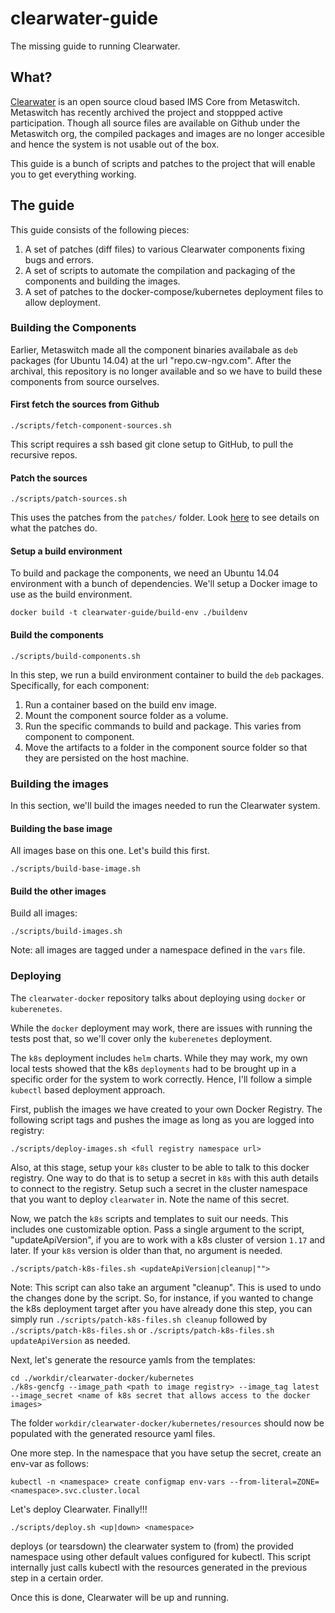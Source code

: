 # clearwater-guide

The missing guide to running Clearwater.

## What?

[Clearwater](https://www.projectclearwater.org/) is an open source cloud based IMS Core from Metaswitch. Metaswitch has recently archived the project and stoppped active participation. Though all source files are available on Github under the Metaswitch org, the compiled packages and images are no longer accesible and hence the system is not usable out of the box.

This guide is a bunch of scripts and patches to the project that will enable you to get everything working.

## The guide

This guide consists of the following pieces:

1. A set of patches (diff files) to various Clearwater components fixing bugs and errors.
2. A set of scripts to automate the compilation and packaging of the components and building the images.
3. A set of patches to the docker-compose/kubernetes deployment files to allow deployment.

### Building the Components

Earlier, Metaswitch made all the component binaries availabale as `deb` packages (for Ubuntu 14.04) at the url "repo.cw-ngv.com". After the archival, this repository is no longer available and so we have to build these components from source ourselves.

#### First fetch the sources from Github
```
./scripts/fetch-component-sources.sh
```
This script requires a ssh based git clone setup to GitHub, to pull the recursive repos.

#### Patch the sources
```
./scripts/patch-sources.sh
```
This uses the patches from the `patches/` folder. Look [here](./patches/README.md) to see details on what the patches do.

#### Setup a build environment

To build and package the components, we need an Ubuntu 14.04 environment with a bunch of dependencies. We'll setup a Docker image to use as the build environment.

```
docker build -t clearwater-guide/build-env ./buildenv
```

#### Build the components

```
./scripts/build-components.sh
```

In this step, we run a build environment container to build the `deb` packages. Specifically, for each component:
1. Run a container based on the build env image.
2. Mount the component source folder as a volume.
3. Run the specific commands to build and package. This varies from component to component.
4. Move the artifacts to a folder in the component source folder so that they are persisted on the host machine.

### Building the images

In this section, we'll build the images needed to run the Clearwater system.

#### Building the base image

All images base on this one. Let's build this first.

```
./scripts/build-base-image.sh
```

#### Build the other images

Build all images:
```
./scripts/build-images.sh
```
Note: all images are tagged under a namespace defined in the `vars` file.

### Deploying

The `clearwater-docker` repository talks about deploying using `docker` or `kuberenetes`.

While the `docker` deployment may work, there are issues with running the tests post that, so we'll cover only
the `kuberenetes` deployment.

The `k8s` deployment includes `helm` charts. While they may work, my own local tests showed that the k8s `deployments` had to be brought up in a specific order for the system to work correctly. Hence, I'll follow a simple `kubectl` based deployment approach.

First, publish the images we have created to your own Docker Registry. The following script tags and pushes
the image as long as you are logged into registry:
```
./scripts/deploy-images.sh <full registry namespace url>
```

Also, at this stage, setup your `k8s` cluster to be able to talk to this docker registry. One way to do that is to setup a secret in `k8s` with this auth details to connect to the registry. Setup such a secret in the cluster namespace that you want to deploy `clearwater` in. Note the name of this secret.

Now, we patch the `k8s` scripts and templates to suit our needs. This includes one customizable option.
Pass a single argument to the script, "updateApiVersion", if you are to work with a k8s cluster of version `1.17` and later. If your `k8s` version is older than that, no argument is needed.
```
./scripts/patch-k8s-files.sh <updateApiVersion|cleanup|"">
```
Note: This script can also take an argument "cleanup". This is used to undo the changes done by the script. So, for instance, if you wanted to change the k8s deployment target after you have already done this step, you can simply run `./scripts/patch-k8s-files.sh cleanup` followed by `./scripts/patch-k8s-files.sh` or `./scripts/patch-k8s-files.sh updateApiVersion` as needed.

Next, let's generate the resource yamls from the templates:
```
cd ./workdir/clearwater-docker/kubernetes
./k8s-gencfg --image_path <path to image registry> --image_tag latest --image_secret <name of k8s secret that allows access to the docker images>
```

The folder `workdir/clearwater-docker/kubernetes/resources` should now be populated with the generated resource yaml files.

One more step. In the namespace that you have setup the secret, create an env-var as follows:
```
kubectl -n <namespace> create configmap env-vars --from-literal=ZONE=<namespace>.svc.cluster.local
```

Let's deploy Clearwater. Finally!!!
```
./scripts/deploy.sh <up|down> <namespace>
```
deploys (or tearsdown) the clearwater system to (from) the provided namespace using other default values configured for kubectl. This script internally just calls kubectl with the resources generated in the previous step in a certain order.

Once this is done, Clearwater will be up and running.
